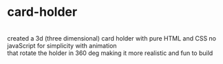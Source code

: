 # card-holder
<br>
created a 3d (three dimensional) card holder with pure HTML and CSS no javaScript for simplicity with animation <br> that rotate the holder in 360 deg making it more realistic and fun to build 
